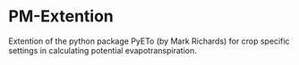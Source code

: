# PM-Extention
Extention of the python package PyETo (by Mark Richards) for crop specific settings in calculating potential evapotranspiration.
